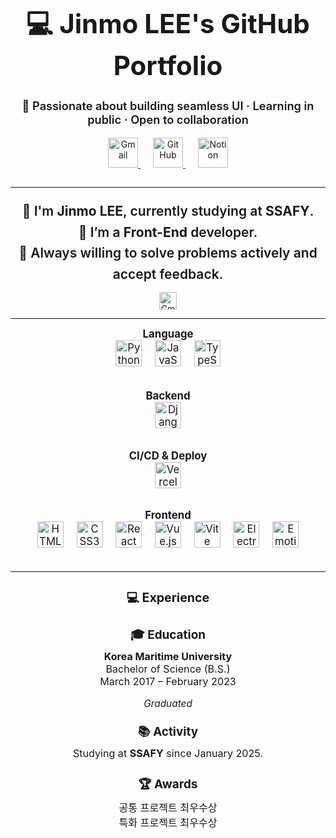 <!-- Title Banner -->
<h1 align="center" style="font-size: 3em;">💻 Jinmo LEE's GitHub Portfolio</h1>

<p align="center" style="font-size: 1.3em; font-weight: 600;">
  🚀 Passionate about building seamless UI · Learning in public · Open to collaboration
</p>

<p align="center" style="margin-bottom: 2em;">
  <a href="mailto:lsoul1028@gmail.com" target="_blank" rel="noopener noreferrer" style="margin: 0 10px;">
    <img src="https://img.shields.io/badge/Gmail-EA4335?style=for-the-badge&logo=Gmail&logoColor=white" alt="Gmail" style="height: 48px;" />
  </a>
  <a href="https://github.com/lsoul1028" target="_blank" rel="noopener noreferrer" style="margin: 0 10px;">
    <img src="https://img.shields.io/badge/GitHub-181717?style=for-the-badge&logo=github&logoColor=white" alt="GitHub" style="height: 48px;" />
  </a>
  <a href="https://www.notion.so/" target="_blank" rel="noopener noreferrer" style="margin: 0 10px;">
    <img src="https://img.shields.io/badge/Notion-000000?style=for-the-badge&logo=notion&logoColor=white" alt="Notion" style="height: 48px;" />
  </a>
</p>

<hr />

<!-- About Me -->
<p align="center" style="font-size: 1.5em; line-height: 1.6; font-weight: 600; margin-bottom: 0.5em;">
  👋 I'm <strong>Jinmo LEE</strong>, currently studying at <strong>SSAFY</strong>.<br />
  💬 I’m a <strong>Front-End</strong> developer.<br />
  🚀 Always willing to solve problems actively and accept feedback.
</p>

<p align="center" style="margin-top: 0.8em;">
  <a href="mailto:lsoul1028@gmail.com" target="_blank" rel="noopener noreferrer">
    <img src="https://img.shields.io/badge/Gmail-EA4335?style=flat&logo=Gmail&logoColor=white" alt="Gmail" style="height: 28px;" />
  </a>
</p>

<hr />

<!-- Skills -->
<div align="center" style="font-size: 1.2em; margin-bottom: 2em;">
  <strong>Language</strong><br />
  <img src="https://img.shields.io/badge/Python-3776AB?style=flat-square&logo=Python&logoColor=white" alt="Python" style="height: 42px; margin: 0 8px;" />
  <img src="https://img.shields.io/badge/JavaScript-F7DF1E?style=flat-square&logo=JavaScript&logoColor=black" alt="JavaScript" style="height: 42px; margin: 0 8px;" />
  <img src="https://img.shields.io/badge/TypeScript-3178C6?style=flat-square&logo=TypeScript&logoColor=white" alt="TypeScript" style="height: 42px; margin: 0 8px;" />
</div>

<div align="center" style="font-size: 1.2em; margin-bottom: 2em;">
  <strong>Backend</strong><br />
  <img src="https://img.shields.io/badge/Django-092E20?style=flat-square&logo=Django&logoColor=white" alt="Django" style="height: 42px; margin: 0 8px;" />
</div>

<div align="center" style="font-size: 1.2em; margin-bottom: 2em;">
  <strong>CI/CD & Deploy</strong><br />
  <img src="https://img.shields.io/badge/Vercel-000000?style=flat-square&logo=vercel&logoColor=white" alt="Vercel" style="height: 42px; margin: 0 8px;" />
</div>

<div align="center" style="font-size: 1.2em; margin-bottom: 2em;">
  <strong>Frontend</strong><br />
  <img src="https://img.shields.io/badge/HTML5-E34F26?style=flat-square&logo=HTML5&logoColor=white" alt="HTML5" style="height: 42px; margin: 0 8px;" />
  <img src="https://img.shields.io/badge/CSS3-1572B6?style=flat-square&logo=CSS3&logoColor=white" alt="CSS3" style="height: 42px; margin: 0 8px;" />
  <img src="https://img.shields.io/badge/React-61DAFB?style=flat-square&logo=React&logoColor=white" alt="React" style="height: 42px; margin: 0 8px;" />
  <img src="https://img.shields.io/badge/Vue.js-4FC08D?style=flat-square&logo=Vue.js&logoColor=white" alt="Vue.js" style="height: 42px; margin: 0 8px;" />
  <img src="https://img.shields.io/badge/Vite-646CFF?style=flat-square&logo=Vite&logoColor=white" alt="Vite" style="height: 42px; margin: 0 8px;" />
  <img src="https://img.shields.io/badge/Electron-47848F?style=flat-square&logo=Electron&logoColor=white" alt="Electron" style="height: 42px; margin: 0 8px;" />
  <img src="https://img.shields.io/badge/Emotion-DB7093?style=flat-square&logo=emotion&logoColor=white" alt="Emotion" style="height: 42px; margin: 0 8px;" />
</div>



<hr />

<!-- Experience -->
<div align="center" style="max-width: 600px; margin: 0 auto; text-align: center;">

  <h3 style="font-size: 1.4em; margin-bottom: 0.2em;">💻 Experience</h3>

  <h4 style="font-size: 1.35em; margin-bottom: 0.3em;">🎓 Education</h4>
  <p style="font-weight: 700; font-size: 1.15em; margin: 0;">
    Korea Maritime University
  </p>
  <p style="font-size: 1.15em; margin: 0;">
    Bachelor of Science (B.S.)
  </p>
  <p style="font-size: 1.15em; margin: 0 0 1em 0;">
    March 2017 – February 2023
  </p>
  <p style="font-style: italic; font-size: 1.1em; margin-top: 0;">
    Graduated
  </p>

  <h4 style="font-size: 1.35em; margin-top: 1.2em; margin-bottom: 0.3em;">📚 Activity</h4>
  <p style="font-size: 1.15em; margin: 0;">
    Studying at <strong>SSAFY</strong> since January 2025.
  </p>

  <h4 style="font-size: 1.35em; margin-top: 1.4em; margin-bottom: 0.3em;">🏆 Awards</h4>
  <p align="left" style="display: inline-block; text-align: center; font-size: 1.15em; line-height: 1.6; margin: 0 auto;">
  <p style="font-size: 1.15em; margin: 0;">
    공통 프로젝트 최우수상
  </p>
  <p style="font-size: 1.15em; margin: 0;">
    특화 프로젝트 최우수상
  </p>
</p>

</div>


